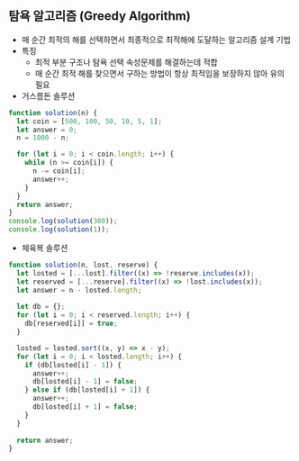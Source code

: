 ## 탐욕 알고리즘 (Greedy Algorithm)
- 매 순간 최적의 해를 선택하면서 최종적으로 최적해에 도달하는 알고리즘 설계 기법
- 특징
  - 최적 부분 구조나 탐욕 선택 속성문제를 해결하는데 적합
  - 매 순간 최적 해를 찾으면서 구하는 방법이 항상 최적임을 보장하지 않아 유의 필요
- 거스름돈 솔루션
```js
function solution(n) {
  let coin = [500, 100, 50, 10, 5, 1];
  let answer = 0;
  n = 1000 - n;

  for (let i = 0; i < coin.length; i++) {
    while (n >= coin[i]) {
      n -= coin[i];
      answer++;
    }
  }
  return answer;
}
console.log(solution(380));
console.log(solution(1));
```
- 체육복 솔루션
```js
function solution(n, lost, reserve) {
  let losted = [...lost].filter((x) => !reserve.includes(x));
  let reserved = [...reserve].filter((x) => !lost.includes(x));
  let answer = n - losted.length;
  
  let db = {};
  for (let i = 0; i < reserved.length; i++) {
    db[reserved[i]] = true;
  }

  losted = losted.sort((x, y) => x - y);
  for (let i = 0; i < losted.length; i++) {
    if (db[losted[i] - 1]) {
      answer++;
      db[losted[i] - 1] = false;
    } else if (db[losted[i] + 1]) {
      answer++;
      db[losted[i] + 1] = false;
    }
  }
  
  return answer;
}
```